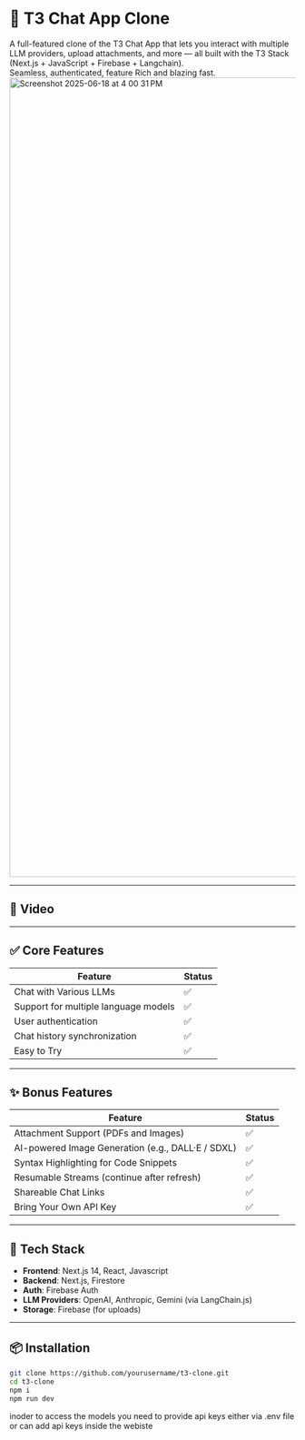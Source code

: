 
# 💬 T3 Chat App Clone

A full-featured clone of the T3 Chat App that lets you interact with multiple LLM providers, upload attachments, and more — all built with the T3 Stack (Next.js +  JavaScript + Firebase + Langchain).  
Seamless, authenticated, feature Rich and blazing fast.
<img width="1408" alt="Screenshot 2025-06-18 at 4 00 31 PM" src="https://github.com/user-attachments/assets/23c7333a-bf6a-4bfe-8a0b-c6476c185319" />

---

## 🚀 Video




---

## ✅ Core Features

| Feature                                | Status |
|----------------------------------------|--------|
| Chat with Various LLMs                 | ✅     |
| Support for multiple language models   | ✅     |
| User authentication                    | ✅     |
| Chat history synchronization           | ✅     |
| Easy to Try                            | ✅     |

---

## ✨ Bonus Features

| Feature                                                    | Status |
|------------------------------------------------------------|--------|
| Attachment Support (PDFs and Images)                       | ✅     |
| AI-powered Image Generation (e.g., DALL·E / SDXL)          | ✅     |
| Syntax Highlighting for Code Snippets                      | ✅     |
| Resumable Streams (continue after refresh)                 | ✅     |
| Shareable Chat Links                                       | ✅     |
| Bring Your Own API Key                                     | ✅     |

---

## 🧰 Tech Stack

- **Frontend**: Next.js 14, React, Javascript
- **Backend**: Next.js, Firestore
- **Auth**: Firebase Auth
- **LLM Providers**: OpenAI, Anthropic, Gemini (via LangChain.js)
- **Storage**: Firebase (for uploads)


---

## 📦 Installation

```bash
git clone https://github.com/yourusername/t3-clone.git
cd t3-clone
npm i
npm run dev
```

inoder to access the models you need to provide api keys either via .env file or can add api keys inside the webiste
